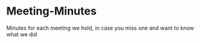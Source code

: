# Meeting-Minutes
Minutes for each meeting we hold, in case you miss one and want to know what we did
